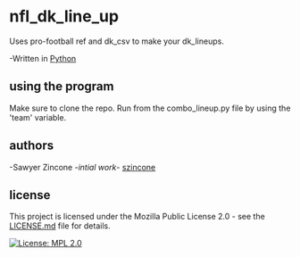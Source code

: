 # nfl_dk_line_up
Uses pro-football ref and dk_csv to make your dk_lineups. 

-Written in [Python](https://www.python.org/)

## using the program
Make sure to clone the repo. Run from the combo_lineup.py file by using the 'team' variable.

## authors
-Sawyer Zincone -_intial work_- [szincone](https://github.com/szincone)

## license
This project is licensed under the Mozilla Public License 2.0 - see the [LICENSE.md](https://github.com/szincone/coinmarketcap_portfolio/blob/717b89f91acac9647acc4e4605c491448cd961ee/LICENSE.md) file for details.

[![License: MPL 2.0](https://img.shields.io/badge/License-MPL%202.0-brightgreen.svg)](https://opensource.org/licenses/MPL-2.0)
